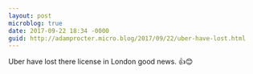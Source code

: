 ```yaml
---
layout: post
microblog: true
date: 2017-09-22 18:34 -0000
guid: http://adamprocter.micro.blog/2017/09/22/uber-have-lost.html
---
```

Uber have lost there license in London good news. 👍😊
